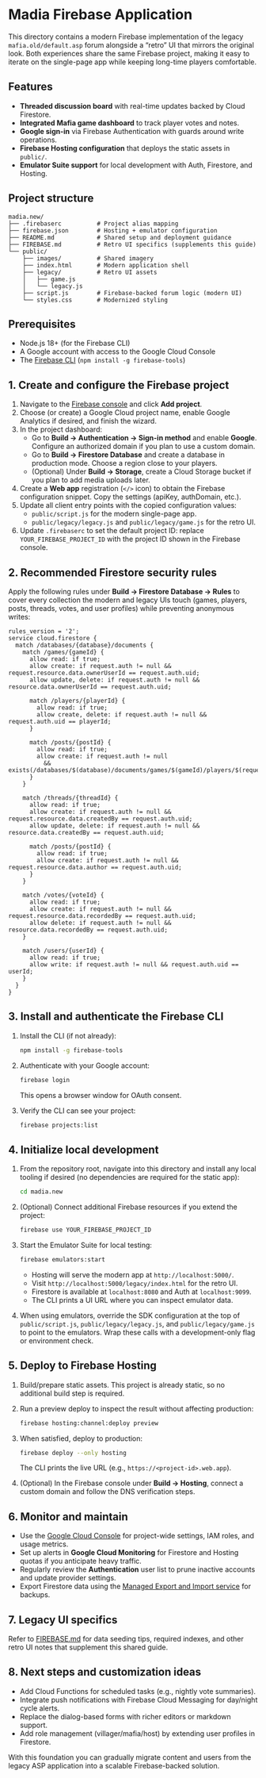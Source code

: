 # Madia Firebase Application

This directory contains a modern Firebase implementation of the legacy
`mafia.old/default.asp` forum alongside a “retro” UI that mirrors the
original look. Both experiences share the same Firebase project, making
it easy to iterate on the single-page app while keeping long-time
players comfortable.

## Features

- **Threaded discussion board** with real-time updates backed by Cloud
  Firestore.
- **Integrated Mafia game dashboard** to track player votes and notes.
- **Google sign-in** via Firebase Authentication with guards around
  write operations.
- **Firebase Hosting configuration** that deploys the static assets in
  `public/`.
- **Emulator Suite support** for local development with Auth,
  Firestore, and Hosting.

## Project structure

```
madia.new/
├── .firebaserc          # Project alias mapping
├── firebase.json        # Hosting + emulator configuration
├── README.md            # Shared setup and deployment guidance
├── FIREBASE.md          # Retro UI specifics (supplements this guide)
└── public/
    ├── images/          # Shared imagery
    ├── index.html       # Modern application shell
    ├── legacy/          # Retro UI assets
    │   ├── game.js
    │   └── legacy.js
    ├── script.js        # Firebase-backed forum logic (modern UI)
    └── styles.css       # Modernized styling
```

## Prerequisites

- Node.js 18+ (for the Firebase CLI)
- A Google account with access to the Google Cloud Console
- The [Firebase CLI](https://firebase.google.com/docs/cli) (`npm install -g firebase-tools`)

## 1. Create and configure the Firebase project

1. Navigate to the [Firebase console](https://console.firebase.google.com/) and click **Add project**.
2. Choose (or create) a Google Cloud project name, enable Google Analytics if desired, and finish the wizard.
3. In the project dashboard:
   - Go to **Build → Authentication → Sign-in method** and enable **Google**. Configure an authorized domain if you plan to use a custom domain.
   - Go to **Build → Firestore Database** and create a database in production mode. Choose a region close to your players.
   - (Optional) Under **Build → Storage**, create a Cloud Storage bucket if you plan to add media uploads later.
4. Create a **Web app** registration (`</>` icon) to obtain the Firebase configuration snippet. Copy the settings (apiKey, authDomain, etc.).
5. Update all client entry points with the copied configuration values:
   - `public/script.js` for the modern single-page app.
   - `public/legacy/legacy.js` and `public/legacy/game.js` for the retro UI.
6. Update `.firebaserc` to set the default project ID: replace `YOUR_FIREBASE_PROJECT_ID` with the project ID shown in the Firebase console.

## 2. Recommended Firestore security rules

Apply the following rules under **Build → Firestore Database → Rules** to cover every collection the modern and legacy UIs touch (games, players, posts, threads, votes, and user profiles) while preventing anonymous writes:

```firestore
rules_version = '2';
service cloud.firestore {
  match /databases/{database}/documents {
    match /games/{gameId} {
      allow read: if true;
      allow create: if request.auth != null && request.resource.data.ownerUserId == request.auth.uid;
      allow update, delete: if request.auth != null && resource.data.ownerUserId == request.auth.uid;

      match /players/{playerId} {
        allow read: if true;
        allow create, delete: if request.auth != null && request.auth.uid == playerId;
      }

      match /posts/{postId} {
        allow read: if true;
        allow create: if request.auth != null
          && exists(/databases/$(database)/documents/games/$(gameId)/players/$(request.auth.uid));
      }
    }

    match /threads/{threadId} {
      allow read: if true;
      allow create: if request.auth != null && request.resource.data.createdBy == request.auth.uid;
      allow update, delete: if request.auth != null && resource.data.createdBy == request.auth.uid;

      match /posts/{postId} {
        allow read: if true;
        allow create: if request.auth != null && request.resource.data.author == request.auth.uid;
      }
    }

    match /votes/{voteId} {
      allow read: if true;
      allow create: if request.auth != null && request.resource.data.recordedBy == request.auth.uid;
      allow delete: if request.auth != null && resource.data.recordedBy == request.auth.uid;
    }

    match /users/{userId} {
      allow read: if true;
      allow write: if request.auth != null && request.auth.uid == userId;
    }
  }
}
```

## 3. Install and authenticate the Firebase CLI

1. Install the CLI (if not already):

   ```bash
   npm install -g firebase-tools
   ```

2. Authenticate with your Google account:

   ```bash
   firebase login
   ```

   This opens a browser window for OAuth consent.

3. Verify the CLI can see your project:

   ```bash
   firebase projects:list
   ```

## 4. Initialize local development

1. From the repository root, navigate into this directory and install any local tooling if desired (no dependencies are required for the static app):

   ```bash
   cd madia.new
   ```

2. (Optional) Connect additional Firebase resources if you extend the project:

   ```bash
   firebase use YOUR_FIREBASE_PROJECT_ID
   ```

3. Start the Emulator Suite for local testing:

   ```bash
   firebase emulators:start
   ```

   - Hosting will serve the modern app at `http://localhost:5000/`.
   - Visit `http://localhost:5000/legacy/index.html` for the retro UI.
   - Firestore is available at `localhost:8080` and Auth at `localhost:9099`.
   - The CLI prints a UI URL where you can inspect emulator data.

4. When using emulators, override the SDK configuration at the top of `public/script.js`, `public/legacy/legacy.js`, and `public/legacy/game.js` to point to the emulators. Wrap these calls with a development-only flag or environment check.

## 5. Deploy to Firebase Hosting

1. Build/prepare static assets. This project is already static, so no additional build step is required.
2. Run a preview deploy to inspect the result without affecting production:

   ```bash
   firebase hosting:channel:deploy preview
   ```

3. When satisfied, deploy to production:

   ```bash
   firebase deploy --only hosting
   ```

   The CLI prints the live URL (e.g., `https://<project-id>.web.app`).

4. (Optional) In the Firebase console under **Build → Hosting**, connect a custom domain and follow the DNS verification steps.

## 6. Monitor and maintain

- Use the [Google Cloud Console](https://console.cloud.google.com/) for project-wide settings, IAM roles, and usage metrics.
- Set up alerts in **Google Cloud Monitoring** for Firestore and Hosting quotas if you anticipate heavy traffic.
- Regularly review the **Authentication** user list to prune inactive accounts and update provider settings.
- Export Firestore data using the [Managed Export and Import service](https://firebase.google.com/docs/firestore/manage-data/export-import) for backups.

## 7. Legacy UI specifics

Refer to [FIREBASE.md](./FIREBASE.md) for data seeding tips, required indexes, and other retro UI notes that supplement this shared guide.

## 8. Next steps and customization ideas

- Add Cloud Functions for scheduled tasks (e.g., nightly vote summaries).
- Integrate push notifications with Firebase Cloud Messaging for day/night cycle alerts.
- Replace the dialog-based forms with richer editors or markdown support.
- Add role management (villager/mafia/host) by extending user profiles in Firestore.

With this foundation you can gradually migrate content and users from the legacy ASP application into a scalable Firebase-backed solution.

